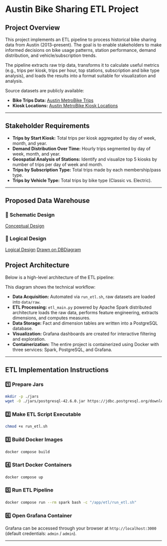 # Austin Bike Sharing ETL Project

## Project Overview

This project implements an ETL pipeline to process historical bike sharing data from Austin (2013–present). The goal is to enable stakeholders to make informed decisions on bike usage patterns, station performance, demand distribution, and vehicle/subscription trends.

The pipeline extracts raw trip data, transforms it to calculate useful metrics (e.g., trips per kiosk, trips per hour, top stations, subscription and bike type analysis), and loads the results into a format suitable for visualization and analysis.

Source datasets are publicly available:

- **Bike Trips Data:** [Austin MetroBike Trips](https://data.austintexas.gov/Transportation-and-Mobility/Austin-MetroBike-Trips/tyfh-5r8s/about_data)
- **Kiosk Locations:** [Austin MetroBike Kiosk Locations](https://data.austintexas.gov/Transportation-and-Mobility/Austin-MetroBike-Kiosk-Locations/qd73-bsdg/about_data)

---

## Stakeholder Requirements

- **Trips by Start Kiosk:** Total trips per kiosk aggregated by day of week, month, and year.
- **Demand Distribution Over Time:** Hourly trips segmented by day of week, month, and year.
- **Geospatial Analysis of Stations:** Identify and visualize top 5 kiosks by number of trips per day of week and month.
- **Trips by Subscription Type:** Total trips made by each membership/pass type.
- **Trips by Vehicle Type:** Total trips by bike type (Classic vs. Electric).

---

## Proposed Data Warehouse

### 📌 Schematic Design

[Conceptual Design](./images/AustinTripsCoceptualDesign.jpg)

### 📌 Logical Design

[Logical Design](./images/AustinTripsLogicalDesign.jpg)
[Drawn on DBDiagram](https://dbdiagram.io/)

## Project Architecture

Below is a high-level architecture of the ETL pipeline:

This diagram shows the technical workflow:

- **Data Acquisition:** Automated via `run_etl.sh`, raw datasets are loaded into `data/raw`.
- **ETL Processing:** `etl_main.py` powered by Apache Spark distributed architecture loads the raw data, performs feature engineering, extracts dimensions, and computes measures.
- **Data Storage:** Fact and dimension tables are written into a PostgreSQL database.
- **Visualization:** Grafana dashboards are created for interactive filtering and exploration.
- **Containerization:** The entire project is containerized using Docker with three services: Spark, PostgreSQL, and Grafana.

---

## ETL Implementation Instructions

### 1️⃣ Prepare Jars

```bash
mkdir -p ./jars
wget -O ./jars/postgresql-42.6.0.jar https://jdbc.postgresql.org/download/postgresql-42.6.0.jar
```

### 2️⃣ Make ETL Script Executable

```bash
chmod +x run_etl.sh
```

### 3️⃣ Build Docker Images

```bash
docker compose build
```

### 4️⃣ Start Docker Containers

```bash
docker compose up
```

### 5️⃣ Run ETL Pipeline

```bash
docker compose run --rm spark bash -c "/app/etl/run_etl.sh"
```

### 6️⃣ Open Grafana Container

Grafana can be accessed through your browser at `http://localhost:3000` (default credentials: `admin` / `admin`).

---

